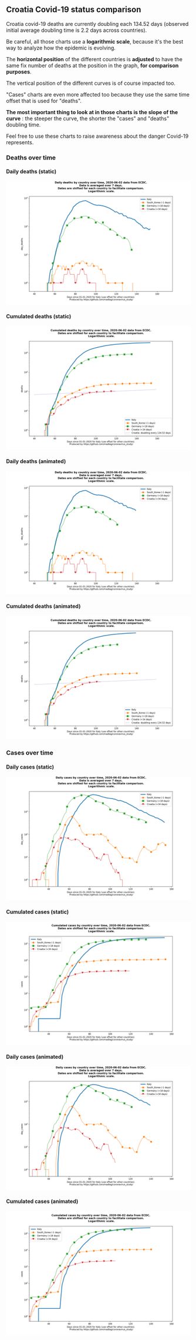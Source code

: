 ## Croatia Covid-19 status comparison 

Croatia covid-19 deaths are currently doubling each 134.52 days (observed initial average doubling time is 2.2 days across countries).



Be careful, all those charts use a **logarithmic scale**, because it's the best way to analyze how the epidemic is evolving.
 
The **horizontal position** of the different countries is **adjusted** to have the same fix number of deaths at the position in the graph, **for comparison purposes**.

The vertical position of the different curves is of course impacted too.

"Cases" charts are even more affected too because they use the same time offset that is used for "deaths".

**The most important thing to look at in those charts is the slope of the curve** : the steeper the curve, the shorter the "cases" and "deaths" doubling time.

Feel free to use these charts to raise awareness about the danger Covid-19 represents. 


 
### Deaths over time
 
#### Daily deaths (static)
![Croatia covid-19 daily deaths static chart](https://raw.githubusercontent.com/madlag/coronavirus_study/master/notebooks/graphs/2020-06-02/countries/Croatia/2020-06-02_Croatia_day_deaths.png "Croatia covid-19 day_deaths static chart")   
 
#### Cumulated deaths (static)
![Croatia covid-19 cumulated deaths static chart](https://raw.githubusercontent.com/madlag/coronavirus_study/master/notebooks/graphs/2020-06-02/countries/Croatia/2020-06-02_Croatia_deaths.png "Croatia covid-19 deaths static chart")   
 
#### Daily deaths (animated)
![Croatia covid-19 daily deaths animated chart](https://raw.githubusercontent.com/madlag/coronavirus_study/master/notebooks/graphs/2020-06-02/countries/Croatia/2020-06-02_Croatia_day_deaths.gif "Croatia covid-19 day_deaths animated chart")   
 
#### Cumulated deaths (animated)
![Croatia covid-19 cumulated deaths animated chart](https://raw.githubusercontent.com/madlag/coronavirus_study/master/notebooks/graphs/2020-06-02/countries/Croatia/2020-06-02_Croatia_deaths.gif "Croatia covid-19 deaths animated chart")   

 
### Cases over time
 
#### Daily cases (static)
![Croatia covid-19 daily cases static chart](https://raw.githubusercontent.com/madlag/coronavirus_study/master/notebooks/graphs/2020-06-02/countries/Croatia/2020-06-02_Croatia_day_cases.png "Croatia covid-19 day_cases static chart")   
 
#### Cumulated cases (static)
![Croatia covid-19 cumulated cases static chart](https://raw.githubusercontent.com/madlag/coronavirus_study/master/notebooks/graphs/2020-06-02/countries/Croatia/2020-06-02_Croatia_cases.png "Croatia covid-19 cases static chart")   
 
#### Daily cases (animated)
![Croatia covid-19 daily cases animated chart](https://raw.githubusercontent.com/madlag/coronavirus_study/master/notebooks/graphs/2020-06-02/countries/Croatia/2020-06-02_Croatia_day_cases.gif "Croatia covid-19 day_cases animated chart")   
 
#### Cumulated cases (animated)
![Croatia covid-19 cumulated cases animated chart](https://raw.githubusercontent.com/madlag/coronavirus_study/master/notebooks/graphs/2020-06-02/countries/Croatia/2020-06-02_Croatia_cases.gif "Croatia covid-19 cases animated chart")   

